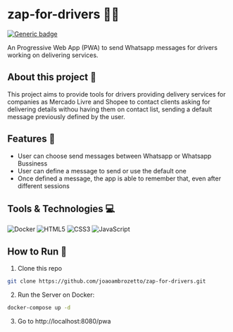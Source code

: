 # zap-for-drivers 📲🚗
[![Generic badge](https://img.shields.io/badge/Status-In_Development-<COLOR>.svg)](https://shields.io/)

An Progressive Web App (PWA) to send Whatsapp messages for drivers working on delivering services.
## About this project 📑
This project aims to provide tools for drivers providing delivery services for companies as Mercado Livre and Shopee to contact clients asking for delivering details withou having them on contact list, sending a default message previously defined by the user.
## Features 💫
- User can choose send messages between Whatsapp or Whatsapp Bussiness
- User can define a message to send or use the default one
- Once defined a message, the app is able to remember that, even after different sessions
## Tools & Technologies 💻
![Docker](https://img.shields.io/badge/docker-%230db7ed.svg?style=for-the-badge&logo=docker&logoColor=white)
![HTML5](https://img.shields.io/badge/html5-%23E34F26.svg?style=for-the-badge&logo=html5&logoColor=white)
![CSS3](https://img.shields.io/badge/css3-%231572B6.svg?style=for-the-badge&logo=css3&logoColor=white)
![JavaScript](https://img.shields.io/badge/javascript-%23323330.svg?style=for-the-badge&logo=javascript&logoColor=%23F7DF1E)
## How to Run 🚀
1. Clone this repo
```bash
git clone https://github.com/joaoambrozetto/zap-for-drivers.git
```
2. Run the Server on Docker:
```bash
docker-compose up -d
```
3. Go to http://localhost:8080/pwa
